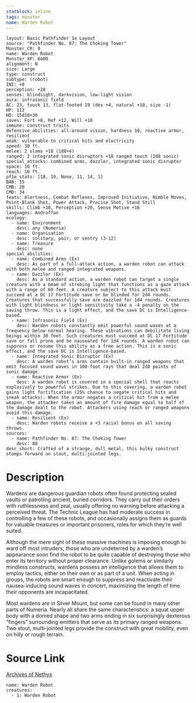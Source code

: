 ```yaml
---
statblock: inline
tags: monster
name: Warden Robot
---
```

```statblock
layout: Basic Pathfinder 1e Layout
source: "Pathfinder No. 87: The Choking Tower"
Monster_CR: 9
name: Warden Robot
Monster_XP: 6400
alignment: N
size: Large
type: construct
subtype: (robot)
INI: +8
perception: +20
senses: blindsight, darkvision, low-light vision
aura: infrasonic field
AC: 23, touch 13, flat-footed 19 (dex +4, natural +10, size -1)
HP: 112
HD: 15d10+30
saves: Fort +8, Ref +12, Will +10
immune: construct traits
defensive_abilities: all-around vision, hardness 10, reactive armor, resilient
weak: vulnerable to critical hits and electricity
speed: 30 ft.
melee: 2 slams +18 (1d8+4)
ranged: 2 integrated sonic disruptors +18 ranged touch (2d8 sonic)
special_attacks: combined arms, dazzler, integrated sonic disruptor
space: 10 ft.
reach: 10 ft.
pf1e_stats: [18, 19, None, 11, 14, 1]
BAB: 15
CMB: 20
CMD: 34
feats: Alertness, Combat Reflexes, Improved Initiative, Nimble Moves, Point-Blank Shot, Power Attack, Precise Shot, Stand Still
skills: Climb +10, Perception +20, Sense Motive +16
languages: Androffan
ecology:
  - name: Environment
    desc: any (Numeria)
  - name: Organisation
    desc: solitary, pair, or sentry (3-12)
  - name: Treasure
    desc: none
special_abilities:
  - name: Combined Arms (Ex)
    desc: As part of a full-attack action, a warden robot can attack with both melee and ranged integrated weapons.
  - name: Dazzler (Ex)
    desc: As a standard action, a warden robot can target a single creature with a beam of strobing light that functions as a gaze attack with a range of 60 feet. A creature subject to this attack must succeed at a DC 17 Fortitude save or be blinded for 2d4 rounds. Creatures that successfully save are dazzled for 1d4 rounds. Creatures with light blindness or light sensitivity take a -4 penalty on the saving throw. This is a light effect, and the save DC is Intelligence-based.
  - name: Infrasonic Field (Ex)
    desc: Warden robots constantly emit powerful sound waves at a frequency below normal hearing. These vibrations can debilitate living beings within 30 feet. Such creatures must succeed at DC 17 Fortitude save or fall prone and be nauseated for 1d4 rounds. A warden robot can suppress or resume this ability as a free action. This is a sonic effect, and the save DC is Intelligence-based.
  - name: Integrated Sonic Disruptor (Ex)
    desc: A warden robot’s arms contain built-in ranged weapons that emit focused sound waves in 100-foot rays that deal 2d8 points of sonic damage.
  - name: Reactive Armor (Ex)
    desc: A warden robot is covered in a special shell that reacts explosively to powerful strikes. Due to this covering, a warden robot gains light fortification (25% chance to negate critical hits and sneak attacks). When the armor negates a critical hit from a melee weapon, the attacker takes an amount of fire damage equal to half of the damage dealt to the robot. Attackers using reach or ranged weapons avoid this damage.
  - name: Resilient (Ex)
    desc: Warden robots receive a +3 racial bonus on all saving throws.
sources:
  - name: Pathfinder No. 87: The Choking Tower
    desc: 88
desc_short: Crafted of a strange, dull metal, this bulky construct stomps forward on stout, multi-jointed legs.
```
# Description
Wardens are dangerous guardian robots often found protecting sealed vaults or patrolling ancient, buried corridors. They carry out their orders with ruthlessness and zeal, usually offering no warning before attacking a perceived threat. The Technic League has had moderate success in controlling a few of these robots, and occasionally assigns them as guards for valuable treasures or important prisoners, roles for which they’re well suited.

Although the mere sight of these massive machines is imposing enough to ward off most intruders, those who are undeterred by a warden’s appearance soon find the robot to be quite capable of destroying those who enter its territory without proper clearance. Unlike golems or similarly mindless constructs, wardens possess an intelligence that allows them to employ tactics, either on their own or as part of a unit. When acting in groups, the robots are smart enough to suppress and reactivate their nausea-inducing sound waves in concert, maximizing the length of time their opponents are incapacitated.

Most wardens are in Silver Mount, but some can be found in many other parts of Numeria. Nearly all share the same characteristics: a squat upper body with a domed shape and two arms ending in six surprisingly dexterous “fingers” surrounding emitters that serve as its primary ranged weapons. Two stout, multi-jointed legs provide the construct with great mobility, even on hilly or rough terrain.
# Source Link
[Archives of Nethys](https://aonprd.com/MonsterDisplay.aspx?ItemName=Warden%20Robot)
```encounter-table
name: Warden Robot
creatures:
  - 1: Warden Robot
```
